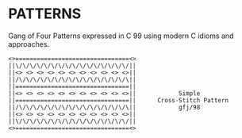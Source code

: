 # PATTERNS
Gang of Four Patterns expressed in C 99 using modern C idioms and approaches.
```
<>================================<>     
||\/\/\/\/\/\/\/\/\/\/\/\/\/\/\/\/||    
||<> <> <> <> <> <> <> <> <> <> <>|| 
||/\/\/\/\/\/\/\/\/\/\/\/\/\/\/\/\||
||================================||
||<> <> <> <> <> <> <> <> <> <> <>||            Simple
||================================||      Cross-Stitch Pattern 
||/\/\/\/\/\/\/\/\/\/\/\/\/\/\/\/\||            gfj/98     
||<> <> <> <> <> <> <> <> <> <> <>||
||\/\/\/\/\/\/\/\/\/\/\/\/\/\/\/\/||
<>================================<>
```
